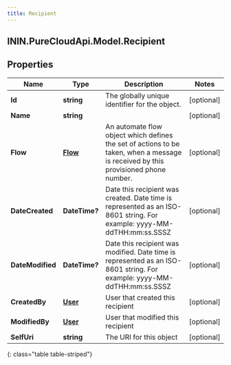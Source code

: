 ```yaml
---
title: Recipient
---
```

## ININ.PureCloudApi.Model.Recipient

## Properties

|Name | Type | Description | Notes|
|------------ | ------------- | ------------- | -------------|
| **Id** | **string** | The globally unique identifier for the object. | [optional] |
| **Name** | **string** |  | [optional] |
| **Flow** | [**Flow**](Flow.html) | An automate flow object which defines the set of actions to be taken, when a message is received by this provisioned phone number. | [optional] |
| **DateCreated** | **DateTime?** | Date this recipient was created. Date time is represented as an ISO-8601 string. For example: yyyy-MM-ddTHH:mm:ss.SSSZ | [optional] |
| **DateModified** | **DateTime?** | Date this recipient was modified. Date time is represented as an ISO-8601 string. For example: yyyy-MM-ddTHH:mm:ss.SSSZ | [optional] |
| **CreatedBy** | [**User**](User.html) | User that created this recipient | [optional] |
| **ModifiedBy** | [**User**](User.html) | User that modified this recipient | [optional] |
| **SelfUri** | **string** | The URI for this object | [optional] |
{: class="table table-striped"}


